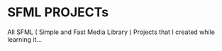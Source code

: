 # SFML PROJECTs

All SFML ( Simple and Fast Media Library ) Projects that I created while learning it...